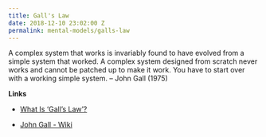 ```yaml
---
title: Gall's Law
date: 2018-12-10 23:02:00 Z
permalink: mental-models/galls-law
---
```


A complex system that works is invariably found to have evolved from a simple system that worked. A complex system designed from scratch never works and cannot be patched up to make it work. You have to start over with a working simple system. – John Gall (1975)

**Links**

* [What Is ‘Gall’s Law’?](https://personalmba.com/galls-law/)

* [John Gall - Wiki](https://en.wikipedia.org/wiki/John_Gall_%28author%29#Gall.27s_law)